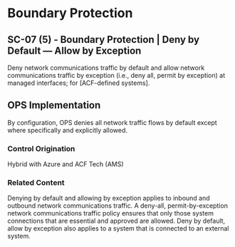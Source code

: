 # Boundary Protection
## SC-07 (5) - Boundary Protection | Deny by Default — Allow by Exception

Deny network communications traffic by default and allow network communications traffic by exception (i.e., deny all, permit by exception) at managed interfaces; for [ACF-defined systems].

## OPS Implementation

By configuration, OPS denies all network traffic flows by default except where specifically and explicitly allowed.

### Control Origination

Hybrid with Azure and ACF Tech (AMS)

### Related Content
Denying by default and allowing by exception applies to inbound and outbound network communications traffic. A deny-all, permit-by-exception network communications traffic policy ensures that only those system connections that are essential and approved are allowed. Deny by default, allow by exception also applies to a system that is connected to an external system.
